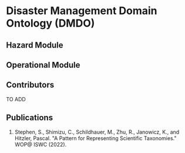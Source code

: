 # Disaster Management Domain Ontology (DMDO)

## Hazard Module

## Operational Module

## Contributors
TO ADD
## Publications
1. Stephen, S., Shimizu, C., Schildhauer, M., Zhu, R., Janowicz, K., and Hitzler, Pascal. "A Pattern for Representing Scientific Taxonomies." WOP@ ISWC (2022).
